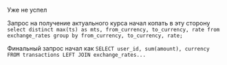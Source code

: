 Уже не успел

Запрос на получение актуального курса начал копать в эту сторону
`select distinct max(ts) as mts, from_currency, to_currency, rate from exchange_rates group by from_currency, to_currency, rate;`

Финальный запрос начал как `SELECT user_id, sum(amount), currency FROM transactions LEFT JOIN exchange_rates...`